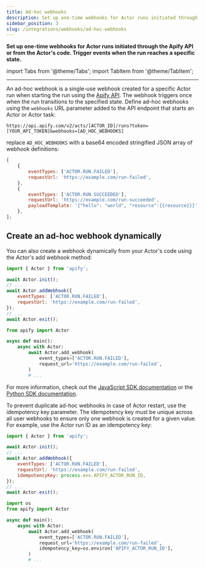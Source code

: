 ```yaml
---
title: Ad-hoc webhooks
description: Set up one-time webhooks for Actor runs initiated through the Apify API or from the Actor's code. Trigger events when the run reaches a specific state.
sidebar_position: 3
slug: /integrations/webhooks/ad-hoc-webhooks
---
```


**Set up one-time webhooks for Actor runs initiated through the Apify API or from the Actor's code. Trigger events when the run reaches a specific state.**

import Tabs from '@theme/Tabs';
import TabItem from '@theme/TabItem';

---

An ad-hoc webhook is a single-use webhook created for a specific Actor run when starting the run using the [Apify API](/api/v2). The webhook triggers once when the run transitions to the specified state. Define ad-hoc webhooks using the `webhooks` URL parameter added to the API endpoint that starts an Actor or Actor task:

```text
https://api.apify.com/v2/acts/[ACTOR_ID]/runs?token=[YOUR_API_TOKEN]&webhooks=[AD_HOC_WEBHOOKS]
```

replace `AD_HOC_WEBHOOKS` with a base64 encoded stringified JSON array of webhook definitions:

```js
[
    {
        eventTypes: ['ACTOR.RUN.FAILED'],
        requestUrl: 'https://example.com/run-failed',
    },
    {
        eventTypes: ['ACTOR.RUN.SUCCEEDED'],
        requestUrl: 'https://example.com/run-succeeded',
        payloadTemplate: '{"hello": "world", "resource":{{resource}}}',
    },
];
```

## Create an ad-hoc webhook dynamically

You can also create a webhook dynamically from your Actor's code using the Actor's add webhook method:

<Tabs groupId="main">
<TabItem value="JavaScript" label="JavaScript">

```js
import { Actor } from 'apify';

await Actor.init();
// ...
await Actor.addWebhook({
    eventTypes: ['ACTOR.RUN.FAILED'],
    requestUrl: 'https://example.com/run-failed',
});
// ...
await Actor.exit();
```

</TabItem>
<TabItem value="Python" label="Python">

```python
from apify import Actor

async def main():
    async with Actor:
        await Actor.add_webhook(
            event_types=['ACTOR.RUN.FAILED'],
            request_url='https://example.com/run-failed',
        )
        # ...
```

</TabItem>
</Tabs>

For more information, check out the [JavaScript SDK documentation](/sdk/js/reference/class/Actor#addWebhook) or the [Python SDK documentation](/sdk/python/reference/class/Actor#add_webhook).

To prevent duplicate ad-hoc webhooks in case of Actor restart, use the idempotency key parameter. The idempotency key must be unique across all user webhooks to ensure only one webhook is created for a given value. For example, use the Actor run ID as an idempotency key:

<Tabs groupId="main">
<TabItem value="JavaScript" label="JavaScript">

```js
import { Actor } from 'apify';

await Actor.init();
// ...
await Actor.addWebhook({
    eventTypes: ['ACTOR.RUN.FAILED'],
    requestUrl: 'https://example.com/run-failed',
    idempotencyKey: process.env.APIFY_ACTOR_RUN_ID,
});
// ...
await Actor.exit();
```

</TabItem>
<TabItem value="Python" label="Python">

```python
import os
from apify import Actor

async def main():
    async with Actor:
        await Actor.add_webhook(
            event_types=['ACTOR.RUN.FAILED'],
            request_url='https://example.com/run-failed',
            idempotency_key=os.environ['APIFY_ACTOR_RUN_ID'],
        )
        # ...
```

</TabItem>
</Tabs>

